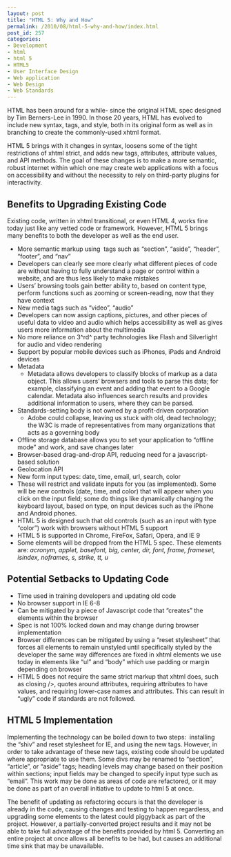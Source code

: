 ```yaml
---
layout: post
title: "HTML 5: Why and How"
permalink: /2010/08/html-5-why-and-how/index.html
post_id: 257
categories: 
- Development
- html
- html 5
- HTML5
- User Interface Design
- Web application
- Web Design
- Web Standards
---
```


HTML has been around for a 
while- since the original HTML spec designed by Tim Berners-Lee in 1990. In 
those 20 years, HTML has evolved to include new syntax, tags, and style, both 
in its original form as well as in branching to create the commonly-used xhtml 
format.

HTML 5 brings with it changes in syntax, loosens some of the tight restrictions 
of xhtml strict, and adds new tags, attributes, attribute values, and API 
methods. The goal of these changes is to make a more semantic, robust internet 
within which one may create web applications with a focus on accessibility and 
without the necessity to rely on third-party plugins for interactivity.

Benefits to Upgrading Existing Code
-----------------------------------

Existing code, written in xhtml transitional, or even HTML 4, works fine today 
just like any vetted code or framework. However, HTML 5 brings many benefits to 
both the developer as well as the end user.

* More semantic markup using  tags such as “section”, “aside”, “header”, 
  “footer”, and “nav”
* Developers can clearly see more clearly what different pieces of code are 
  without having to fully understand a page or control within a website, and are 
  thus less likely to make mistakes
* Users’ browsing tools gain better ability to, based on content type, perform 
  functions such as zooming or screen-reading, now that they have context
* New media tags such as “video”, “audio”
* Developers can now assign captions, pictures, and other pieces of useful data 
  to video and audio which helps accessibility as well as gives users more 
  information about the multimedia
* No more reliance on 3^rd^ party technologies like Flash and Silverlight for 
  audio and video rendering
* Support by popular mobile devices such as iPhones, iPads and Android devices
* Metadata
  * Metadata allows developers to classify blocks of markup as a data object. 
  This allows users’ browsers and tools to parse this data; for example, 
  classifying an event and adding that event to a Google calendar. Metadata also 
  influences search results and provides additional information to users, where 
  they can be parsed.
* Standards-setting body is not owned by a profit-driven corporation
  * Adobe could collapse, leaving us stuck with old, dead technology; the W3C is 
  made of representatives from many organizations that acts as a governing body
* Offline storage database allows you to set your application to “offline mode” 
  and work, and save changes later
* Browser-based drag-and-drop API, reducing need for a javascript-based solution
* Geolocation API
* New form input types: date, time, email, url, search, color
* These will restrict and validate inputs for you (as implemented). Some will 
  be new controls (date, time, and color) that will appear when you click on the 
  input field; some do things like dynamically changing the keyboard layout, 
  based on type, on input devices such as the iPhone and Android phones.
* HTML 5 is designed such that old controls (such as an input with type 
  “color”) work with browsers without HTML 5 support
* HTML 5 is supported in Chrome, FireFox, Safari, Opera, and IE 9
* Some elements will be dropped from the HTML 5 spec. These elements are: 
  _acronym, applet, basefont, big, center, dir, font, frame, frameset, isindex, 
  noframes, s, strike, tt, u_

Potential Setbacks to Updating Code
-----------------------------------

* Time used in training developers and updating old code
* No browser support in IE 6-8
* Can be mitigated by a piece of Javascript code that “creates” the elements 
  within the browser
* Spec is not 100% locked down and may change during browser implementation
* Browser differences can be mitigated by using a “reset stylesheet” that 
  forces all elements to remain unstyled until specifically styled by the 
  developer the same way differences are fixed in xhtml elements we use today in 
  elements like “ul” and “body” which use padding or margin depending on browser
* HTML 5 does not require the same strict markup that xhtml does, such as 
  closing />, quotes around attributes, requiring attributes to have values, and 
  requiring lower-case names and attributes. This can result in “ugly” code if 
  standards are not followed.

HTML 5 Implementation
---------------------

Implementing the technology can be boiled down to two steps:  installing the 
“shiv” and reset stylesheet for IE, and using the new tags. However, in order 
to take advantage of these new tags, existing code should be updated where 
appropriate to use them. Some divs may be renamed to “section”, “article”, or 
“aside” tags; heading levels may change based on their position within 
sections; input fields may be changed to specify input type such as “email”. 
This work may be done as areas of code are refactored, or it may be done as 
part of an overall initiative to update to html 5 at once.

The benefit of updating as refactoring occurs is that the developer is already 
in the code, causing changes and testing to happen regardless, and upgrading 
some elements to the latest could piggyback as part of the project. However, a 
partially-converted project results and it may not be able to take full 
advantage of the benefits provided by html 5. Converting an entire project at 
once allows all benefits to be had, but causes an additional time sink that may 
be unavailable.
